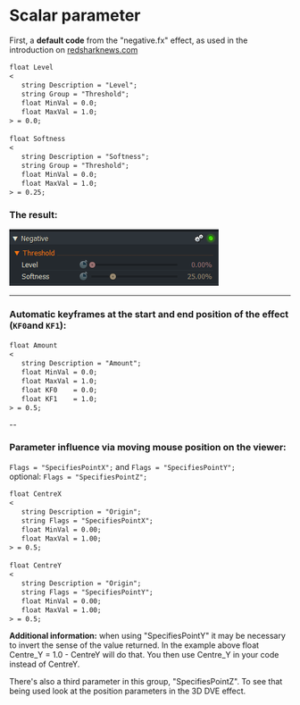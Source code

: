 # Scalar parameter

First, a **default code** from the "negative.fx" effect, as used in the introduction on [redsharknews.com](https://www.redsharknews.com/technology/item/221-how-to-write-video-effects-for-lightworks)
``` Code
float Level
<
   string Description = "Level";
   string Group = "Threshold";
   float MinVal = 0.0;
   float MaxVal = 1.0;
> = 0.0;

float Softness
<
   string Description = "Softness";
   string Group = "Threshold";
   float MinVal = 0.0;
   float MaxVal = 1.0;
> = 0.25;
```


### The result:
![](images/negative.png)

---

### Automatic keyframes at the start and end position of the effect (`KF0`and `KF1`):

``` Code
float Amount
<
   string Description = "Amount";
   float MinVal = 0.0;
   float MaxVal = 1.0;
   float KF0    = 0.0;
   float KF1    = 1.0;
> = 0.5;

``` 

-- 

### Parameter influence via moving mouse position on the viewer:
`Flags = "SpecifiesPointX";` and `Flags = "SpecifiesPointY";`  
 optional: `Flags = "SpecifiesPointZ";`

``` Code
float CentreX
<
   string Description = "Origin";
   string Flags = "SpecifiesPointX";
   float MinVal = 0.00;
   float MaxVal = 1.00;
> = 0.5;

float CentreY
<
   string Description = "Origin";
   string Flags = "SpecifiesPointY";
   float MinVal = 0.00;
   float MaxVal = 1.00;
> = 0.5;
``` 

**Additional information:** when using "SpecifiesPointY" it may be necessary to invert the sense of the value returned.
   In the example above float Centre_Y = 1.0 - CentreY will do that.
   You then use Centre_Y in your code instead of CentreY.

   There's also a third parameter in this group, "SpecifiesPointZ".
   To see that being used look at the position parameters in the 3D DVE effect. 
